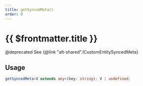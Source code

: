 ```yaml
---
title: getSyncedMeta()
order: 0
---
```


# {{ $frontmatter.title }}

@deprecated See {@link "alt-shared".ICustomEntitySyncedMeta} 

## Usage

```ts
getSyncedMeta<V extends any>(key: string): V | undefined;
```
